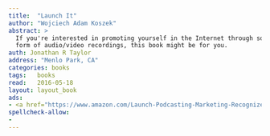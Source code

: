 ```yaml
---
title:  "Launch It"
author: "Wojciech Adam Koszek"
abstract: >
  If you're interested in promoting yourself in the Internet through some
  form of audio/video recordings, this book might be for you.
auth: Jonathan R Taylor
address: "Menlo Park, CA"
categories: books
tags:	books
read:	2016-05-18
layout: layout_book
ads:
- <a href="https://www.amazon.com/Launch-Podcasting-Marketing-Recognized-Industry/dp/0692420266/ref=as_li_ss_il?s=books&ie=UTF8&qid=1466061703&sr=1-2&keywords=Launch+It&linkCode=li2&tag=wojcadamkoszh-20&linkId=ff06f2fe69d3a639d38ee541adb70f94" target="_blank"><img border="0" src="//ws-na.amazon-adsystem.com/widgets/q?_encoding=UTF8&ASIN=0692420266&Format=_SL160_&ID=AsinImage&MarketPlace=US&ServiceVersion=20070822&WS=1&tag=wojcadamkoszh-20" ></a><img src="//ir-na.amazon-adsystem.com/e/ir?t=wojcadamkoszh-20&l=li2&o=1&a=0692420266" width="1" height="1" border="0" alt="" style="border:none !important; margin:0px !important;" />
spellcheck-allow:
- 
---
```


